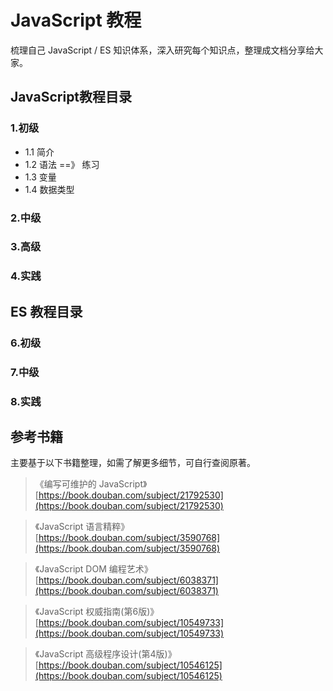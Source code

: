 # JavaScript 教程

梳理自己 JavaScript / ES 知识体系，深入研究每个知识点，整理成文档分享给大家。


## JavaScript教程目录

### 1.初级

- 1.1 简介
- 1.2 语法 ==》 练习
- 1.3 变量
- 1.4 数据类型

### 2.中级


### 3.高级


### 4.实践


## ES 教程目录
### 6.初级

### 7.中级

### 8.实践





## 参考书籍

主要基于以下书籍整理，如需了解更多细节，可自行查阅原著。


> 《编写可维护的 JavaScript》  
> [https://book.douban.com/subject/21792530](https://book.douban.com/subject/21792530)

> 《JavaScript 语言精粹》  
> [https://book.douban.com/subject/3590768](https://book.douban.com/subject/3590768)

> 《JavaScript DOM 编程艺术》  
> [https://book.douban.com/subject/6038371](https://book.douban.com/subject/6038371)

> 《JavaScript 权威指南(第6版)》  
> [https://book.douban.com/subject/10549733](https://book.douban.com/subject/10549733)

> 《JavaScript 高级程序设计(第4版)》  
> [https://book.douban.com/subject/10546125](https://book.douban.com/subject/10546125)

 